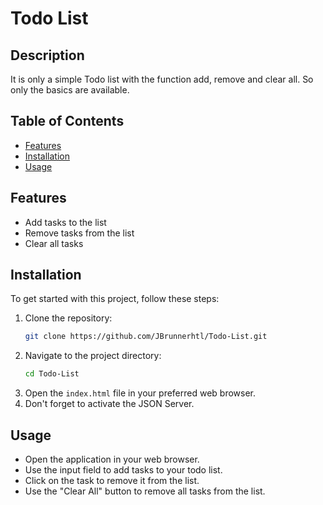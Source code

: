 # Todo List

## Description
It is only a simple Todo list with the function add, remove and clear all. So only the basics are available.

## Table of Contents
- [Features](#features)
- [Installation](#installation)
- [Usage](#usage)



## Features
- Add tasks to the list
- Remove tasks from the list
- Clear all tasks

## Installation
To get started with this project, follow these steps:

1. Clone the repository:
    ```sh
    git clone https://github.com/JBrunnerhtl/Todo-List.git
    ```
2. Navigate to the project directory:
    ```sh
    cd Todo-List
    ```
3. Open the `index.html` file in your preferred web browser.
4. Don't forget to activate the JSON Server.

## Usage
- Open the application in your web browser.
- Use the input field to add tasks to your todo list.
- Click on the task to remove it from the list.
- Use the "Clear All" button to remove all tasks from the list.



